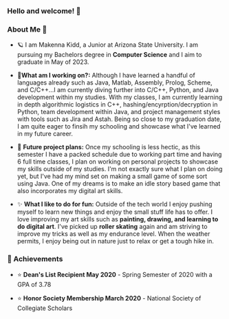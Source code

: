 ### Hello and welcome! 👋
 
### About Me :cherry_blossom:

- :ringed_planet: I am Makenna Kidd, a Junior at Arizona State University. I am pursuing my Bachelors degree in **Computer Science** and I aim to graduate in May of 2023.

- :floppy_disk:**What am I working on?:** Although I have learned a handful of languages already such as Java, Matlab, Assembly, Prolog, Scheme, and C/C++...I am currently diving further into C/C++, Python, and Java development within my studies. With my classes, I am currently learning in depth algorithmic logistics in C++, hashing/encyrption/decryption in Python, team development within Java, and project management styles with tools such as Jira and Astah. Being so close to my graduation date, I am quite eager to finsih my schooling and showcase what I've learned in my future career. 
 
- :rainbow: **Future project plans:** Once my schooling is less hectic, as this semester I have a packed schedule due to working part time and having 6 full time classes, I plan on working on personal projects to showcase my skills outside of my studies. I'm not exactly sure what I plan on doing yet, but I've had my mind set on making a small game of some sort using Java. One of my dreams is to make an idle story based game that also incorporates my digital art skills.

- :sparkles: **What I like to do for fun:** Outside of the tech world I enjoy pushing myself to learn new things and enjoy the small stuff life has to offer. I love improving my art skills such as **painting, drawing, and learning to do digital art**. I've picked up **roller skating** again and am striving to improve my tricks as well as my endurance level. When the weather permits, I enjoy being out in nature just to relax or get a tough hike in.

### :medal_sports: Achievements 

- :star: **Dean's List Recipient May 2020** - Spring Semester of 2020 with a GPA of 3.78

- :star: **Honor Society Membership March 2020** - National Society of Collegiate Scholars
